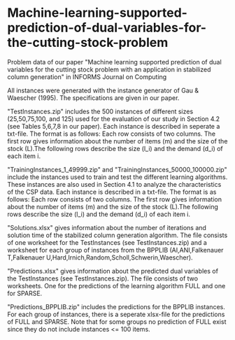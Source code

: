 # Machine-learning-supported-prediction-of-dual-variables-for-the-cutting-stock-problem
Problem data of our paper "Machine learning supported prediction of dual variables for the cutting stock problem with an application in stabilized column generation" in INFORMS Journal on Computing

All instances were generated with the instance generator of Gau & Waescher (1995). The specifications are given in our paper.

"TestInstances.zip" includes the 500 instances of different sizes (25,50,75,100, and 125) used for the evaluation of our study in Section 4.2 (see Tables 5,6,7,8 in our paper). Each instance is described in seperate a txt-file. The format is as follows: Each row consists of two columns. The first row gives information about the number of items (m) and the size of the stock (L).The following rows describe the size (l_i) and the demand (d_i) of each item i.

"TrainingInstances_1_49999.zip" and "TrainingInstances_50000_100000.zip" include the instances used to train and test the different learning algorithms. These instances are also used in Section 4.1 to analyze the characteristics of the CSP data. Each instance is described in a txt-file. The format is as follows: Each row consists of two columns. The first row gives information about the number of items (m) and the size of the stock (L).The following rows describe the size (l_i) and the demand (d_i) of each item i.

"Solutions.xlsx" gives information about the number of iterations and solution time of the stabilized column generation algorithm. The file consists of one worksheet for the TestInstances (see TestInstances.zip) and a worksheet for each group of instances from the BPPLIB (AI,ANI,Falkenauer T,Falkenauer U,Hard,Irnich,Random,Scholl,Schwerin,Waescher).

"Predictions.xlsx" gives information about the predicted dual variables of the TestInstances (see TestInstances.zip). The file consists of two worksheets. One for the predictions of the learning algorithm FULL and one for SPARSE.

"Predictions_BPPLIB.zip" includes the predictions for the BPPLIB instances. For each group of instances, there is a seperate xlsx-file for the predictions of FULL and SPARSE. Note that for some groups no prediction of FULL exist since they do not include instances <= 100 items.
